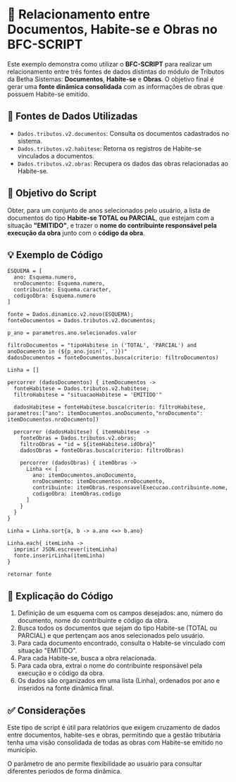 # 📄 Relacionamento entre Documentos, Habite-se e Obras no BFC-SCRIPT

Este exemplo demonstra como utilizar o **BFC-SCRIPT** para realizar um relacionamento entre três fontes de dados distintas do módulo de Tributos da Betha Sistemas: **Documentos**, **Habite-se** e **Obras**. O objetivo final é gerar uma **fonte dinâmica consolidada** com as informações de obras que possuem Habite-se emitido.

## 🧱 Fontes de Dados Utilizadas

* `Dados.tributos.v2.documentos`: Consulta os documentos cadastrados no sistema.
* `Dados.tributos.v2.habitese`: Retorna os registros de Habite-se vinculados a documentos.
* `Dados.tributos.v2.obras`: Recupera os dados das obras relacionadas ao Habite-se.

## 🎯 Objetivo do Script

Obter, para um conjunto de anos selecionados pelo usuário, a lista de documentos do tipo **Habite-se TOTAL ou PARCIAL**, que estejam com a situação **"EMITIDO"**, e trazer o **nome do contribuinte responsável pela execução da obra** junto com o **código da obra**.

## 💡 Exemplo de Código

```bfc-script
ESQUEMA = [
  ano: Esquema.numero,
  nroDocumento: Esquema.numero,
  contribuinte: Esquema.caracter,
  codigoObra: Esquema.numero
]

fonte = Dados.dinamico.v2.novo(ESQUEMA);
fonteDocumentos = Dados.tributos.v2.documentos;

p_ano = parametros.ano.selecionados.valor

filtroDocumentos = "tipoHabitese in ('TOTAL', 'PARCIAL') and anoDocumento in (${p_ano.join(', ')})"
dadosDocumentos = fonteDocumentos.busca(criterio: filtroDocumentos)

Linha = []

percorrer (dadosDocumentos) { itemDocumentos ->
  fonteHabitese = Dados.tributos.v2.habitese;
  filtroHabitese = "situacaoHabitese = 'EMITIDO'"

  dadosHabitese = fonteHabitese.busca(criterio: filtroHabitese, parametros:["ano": itemDocumentos.anoDocumento,"nroDocumento": itemDocumentos.nroDocumento])

  percorrer (dadosHabitese) { itemHabitese ->
    fonteObras = Dados.tributos.v2.obras;
    filtroObras = "id = ${itemHabitese.idObra}"
    dadosObras = fonteObras.busca(criterio: filtroObras)

    percorrer (dadosObras) { itemObras ->
      Linha << [
        ano: itemDocumentos.anoDocumento,
        nroDocumento: itemDocumentos.nroDocumento,
        contribuinte: itemObras.responsavelExecucao.contribuinte.nome,
        codigoObra: itemObras.codigo
      ]
    }
  }
}

Linha = Linha.sort{a, b -> a.ano <=> b.ano}

Linha.each{ itemLinha ->
  imprimir JSON.escrever(itemLinha)
  fonte.inserirLinha(itemLinha)
}

retornar fonte
```

## 📌 Explicação do Código

1. Definição de um esquema com os campos desejados: ano, número do documento, nome do contribuinte e código da obra.
2. Busca todos os documentos que sejam do tipo Habite-se (TOTAL ou PARCIAL) e que pertençam aos anos selecionados pelo usuário.
3. Para cada documento encontrado, consulta o Habite-se vinculado com situação "EMITIDO".
4. Para cada Habite-se, busca a obra relacionada.
5. Para cada obra, extrai o nome do contribuinte responsável pela execução e o código da obra.
6. Os dados são organizados em uma lista (Linha), ordenados por ano e inseridos na fonte dinâmica final.

## ✅ Considerações

Este tipo de script é útil para relatórios que exigem cruzamento de dados entre documentos, habite-ses e obras, permitindo que a gestão tributária tenha uma visão consolidada de todas as obras com Habite-se emitido no município.

O parâmetro de ano permite flexibilidade ao usuário para consultar diferentes períodos de forma dinâmica.
